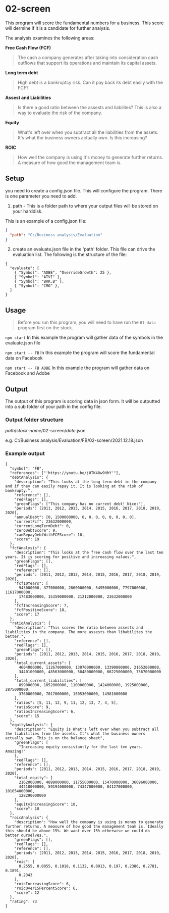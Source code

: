 # 02-screen

This program will score the fundamental numbers for a business. This score will dermine if it is a candidate for further analysis.<br>

<p>The analysis examines the following areas:</p>

**Free Cash Flow (FCF)**

> The cash a company generates after taking into consideration cash outflows that support its operations and maintain its capital assets.<br>

**Long term debt**

> High debt is a bankruptcy risk. Can it pay back its debt easily with the FCF?<br>

**Assest and Liabilities**

> Is there a good ratio between the assests and liabilites? This is also a way to evaluate the risk of the company.<br>

**Equity**

> What's left over when you subtract all the liabilities from the assets. It's what the business owners actually own. Is this increasing?<br>

**ROIC**

> How well the company is using it's money to generate further returns. A measure of how good the management team is.<br>

## Setup

you need to create a config.json file. This will configure the program.
There is one parameter you need to add.

1. path - This is a folder path to where your output files will be stored on your harddisk.

This is an example of a config.json file:

```json
{
  "path": "C:/Business analysis/Evaluation"
}
```

2. create an evaluate.json file in the 'path' folder.
   This file can drive the evaluation list. The following is the structure of the file:

```
{
  "evaluate": [
    { "Symbol": "ADBE", "OverrideGrowth": 25 },
    { "Symbol": "ATVI" },
    { "Symbol": "BRK.B" },
    { "Symbol": "CMG" },
  ]
}
```

## Usage

> Before you run this program, you will need to have run the `01-data` program first on the stock.

`npm start`
In this example the program will gather data of the symbols in the evaluate.json file

`npm start -- FB`
In this example the program will score the fundamental data on Facebook

`npm start -- FB ADBE`
In this example the program will gather data on Facebook and Adobe

## Output

The output of this program is scoring data in json form. It will be outputted into a sub folder of your path in the config file.

### Output folder structure

_path_/_stock-name_/02-screen/_date_.json

e.g.
C:/Business analysis/Evaluation/FB/02-screen/2021.12.18.json

### Example output

```
{
  "symbol": "FB",
  "references": ["'https://youtu.be/j0TK40w9HhY'"],
  "debtAnalysis": {
    "description": "This looks at the long term debt in the company and if they can easily repay it. It is looking at the risk of bankrupty.",
    "reference": [],
    "redFlags": [],
    "greenFlags": ["This company has no current debt! Nice:"],
    "periods": [2011, 2012, 2013, 2014, 2015, 2016, 2017, 2018, 2019, 2020],
    "annualDebt": [0, 1500000000, 0, 0, 0, 0, 0, 0, 0, 0],
    "currentFcf": 23632000000,
    "currentLongTermDebt": 0,
    "zeroDebtScore": 9,
    "canRepayDebtWithFCFScore": 10,
    "score": 19
  },
  "fcfAnalysis": {
    "description": "This looks at the free cash flow over the last ten years. It is scoring for positive and increasing values.",
    "greenFlags": [],
    "redFlags": [],
    "reference": [],
    "periods": [2011, 2012, 2013, 2014, 2015, 2016, 2017, 2018, 2019, 2020],
    "fcf10Years": [
      943000000, 377000000, 2860000000, 5495000000, 7797000000, 11617000000,
      17483000000, 15359000000, 21212000000, 23632000000
    ],
    "fcfIncreasingScore": 7,
    "fcfPositiveScore": 10,
    "score": 17
  },
  "ratioAnalysis": {
    "description": "This scores the ratio between assests and liabilities in the company. The more assests than libabilites the better.",
    "reference": [],
    "redFlags": [],
    "greenFlags": [],
    "periods": [2011, 2012, 2013, 2014, 2015, 2016, 2017, 2018, 2019, 2020],
    "total_current_assets": [
      4604000000, 11267000000, 13070000000, 13390000000, 21652000000,
      34401000000, 48563000000, 50480000000, 66225000000, 75670000000
    ],
    "total_current_liabilities": [
      899000000, 1052000000, 1100000000, 1424000000, 1925000000, 2875000000,
      3760000000, 7017000000, 15053000000, 14981000000
    ],
    "ratios": [5, 11, 12, 9, 11, 12, 13, 7, 4, 5],
    "ratioScore": 9,
    "ratiosIncreasingScore": 6,
    "score": 15
  },
  "equityAnalysis": {
    "description": "Equity is What's left over when you subtract all the liabilities from the assets. It's what the business owners actually own. This is on the balance sheet",
    "greenFlags": [
      "Increasing equity consistantly for the last ten years. Amazing!"
    ],
    "redFlags": [],
    "reference": [],
    "periods": [2011, 2012, 2013, 2014, 2015, 2016, 2017, 2018, 2019, 2020],
    "total_equity": [
      2162000000, 4899000000, 11755000000, 15470000000, 36096000000,
      44218000000, 59194000000, 74347000000, 84127000000, 101054000000,
      128290000000
    ],
    "equityIncreasingScore": 10,
    "score": 10
  },
  "roicAnalysis": {
    "description": "How well the company is using is money to generate further returns. A measure of how good the management team is. Ideally this should be above 15%. We want over 15% otherwise we could do better ourselves.",
    "greenFlags": [],
    "redFlags": [],
    "reference": [],
    "periods": [2011, 2012, 2013, 2014, 2015, 2016, 2017, 2018, 2019, 2020],
    "roic": [
      0.2555, 0.0055, 0.1018, 0.1132, 0.0913, 0.197, 0.2386, 0.2781, 0.1891,
      0.2343
    ],
    "roicIncreasingScore": 6,
    "roicOver15PercentScore": 6,
    "score": 12
  },
  "rating": 73
}
```
